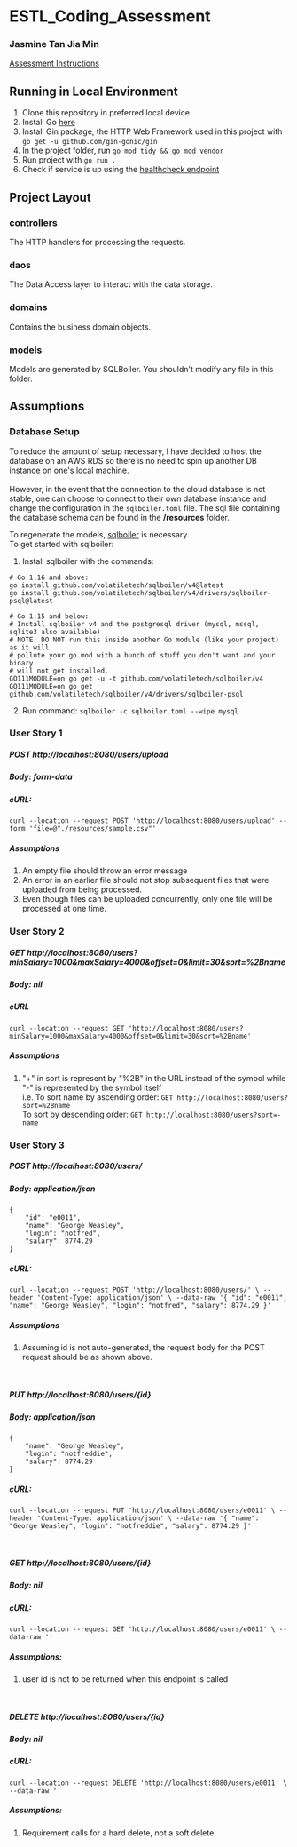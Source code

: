 # ESTL_Coding_Assessment
### Jasmine Tan Jia Min

[Assessment Instructions](https://go.gov.sg/estl-tech-assessment)

## Running in Local Environment
1. Clone this repository in preferred local device
2. Install Go [here](https://go.dev/doc/install)
3. Install Gin package, the HTTP Web Framework used in this project with
`go get -u github.com/gin-gonic/gin`
4. In the project folder, run `go mod tidy && go mod vendor`
5. Run project with `go run .`
6. Check if service is up using the [healthcheck endpoint](http://localhost:8080)

## Project Layout
### controllers
The HTTP handlers for processing the requests.

### daos
The Data Access layer to interact with the data storage.

### domains
Contains the business domain objects.

### models
Models are generated by SQLBoiler. You shouldn't modify any file in this folder.

## Assumptions
### Database Setup
To reduce the amount of setup necessary, I have decided to host the database on an AWS RDS so there is no need to spin up another DB instance on one's local machine. <br><br>
However, in the event that the connection to the cloud database is not stable, one can choose to connect to their own database instance and change the configuration in the `sqlboiler.toml` file.
The sql file containing the database schema can be found in the **/resources** folder.

To regenerate the models, [sqlboiler](https://github.com/volatiletech/sqlboiler) is necessary. <br>
To get started with sqlboiler:
1. Install sqlboiler with the commands:
```
# Go 1.16 and above:
go install github.com/volatiletech/sqlboiler/v4@latest
go install github.com/volatiletech/sqlboiler/v4/drivers/sqlboiler-psql@latest

# Go 1.15 and below:
# Install sqlboiler v4 and the postgresql driver (mysql, mssql, sqlite3 also available)
# NOTE: DO NOT run this inside another Go module (like your project) as it will
# pollute your go.mod with a bunch of stuff you don't want and your binary
# will not get installed.
GO111MODULE=on go get -u -t github.com/volatiletech/sqlboiler/v4
GO111MODULE=on go get github.com/volatiletech/sqlboiler/v4/drivers/sqlboiler-psql
```
2. Run command: `sqlboiler -c sqlboiler.toml --wipe mysql`

### User Story 1
##### POST http://localhost:8080/users/upload
##### Body: form-data 

##### cURL: 
`curl --location --request POST 'http://localhost:8080/users/upload' --form 'file=@"./resources/sample.csv"'
`
<br>

##### Assumptions
1. An empty file should throw an error message 
2. An error in an earlier file should not stop subsequent files that were uploaded from being processed. 
3. Even though files can be uploaded concurrently, only one file will be processed at one time.

### User Story 2
##### GET http://localhost:8080/users?minSalary=1000&maxSalary=4000&offset=0&limit=30&sort=%2Bname
##### Body: nil

##### cURL
`curl --location --request GET 'http://localhost:8080/users?minSalary=1000&maxSalary=4000&offset=0&limit=30&sort=%2Bname'`
<br>

##### Assumptions
1. "+" in sort is represent by "%2B" in the URL instead of the symbol while "-" is represented by the symbol itself <br>
i.e. To sort name by ascending order: `GET http://localhost:8080/users?sort=%2Bname` <br>
To sort by descending order: `GET http://localhost:8080/users?sort=-name`

### User Story 3
##### POST http://localhost:8080/users/
##### Body: application/json
```
{
    "id": "e0011",
    "name": "George Weasley",
    "login": "notfred",
    "salary": 8774.29
}
```
##### cURL: 
`curl --location --request POST 'http://localhost:8080/users/' \
--header 'Content-Type: application/json' \
--data-raw '{
"id": "e0011",
"name": "George Weasley",
"login": "notfred",
"salary": 8774.29
}'`

##### Assumptions
1. Assuming id is not auto-generated, the request body for the POST request should be as shown above.

<br>


##### PUT http://localhost:8080/users/{id}
##### Body: application/json
```
{
    "name": "George Weasley",
    "login": "notfreddie",
    "salary": 8774.29
}
```
##### cURL: 
`curl --location --request PUT 'http://localhost:8080/users/e0011' \
--header 'Content-Type: application/json' \
--data-raw '{
"name": "George Weasley",
"login": "notfreddie",
"salary": 8774.29
}'`

<br>

##### GET http://localhost:8080/users/{id}
##### Body: nil
##### cURL:
`curl --location --request GET 'http://localhost:8080/users/e0011' \
--data-raw ''`

##### Assumptions:
1. user id is not to be returned when this endpoint is called

<br>

##### DELETE http://localhost:8080/users/{id}
##### Body: nil
##### cURL:
`curl --location --request DELETE 'http://localhost:8080/users/e0011' \
--data-raw ''`

##### Assumptions:
1. Requirement calls for a hard delete, not a soft delete.

